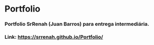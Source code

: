 # Portfolio
### Portfolio SrRenah (Juan Barros) para entrega intermediária.
### Link: https://srrenah.github.io/Portfolio/
